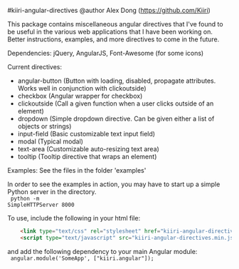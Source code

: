
#kiiri-angular-directives
@author Alex Dong (https://github.com/Kiiri)

This package contains miscellaneous angular directives that I've found to be useful in the
various web applications that I have been working on. Better instructions, examples, and more
directives to come in the future.

Dependencies:
jQuery, AngularJS, Font-Awesome (for some icons)

Current directives:
* angular-button (Button with loading, disabled, propagate attributes. Works well in conjunction with clickoutside)
* checkbox (Angular wrapper for checkbox)
* clickoutside (Call a given function when a user clicks outside of an element)
* dropdown (Simple dropdown directive. Can be given either a list of objects or strings)
* input-field (Basic customizable text input field)
* modal (Typical modal)
* text-area (Customizable auto-resizing text area)
* tooltip (Tooltip directive that wraps an element)

Examples:
See the files in the folder 'examples'

In order to see the examples in action, you may have to start up a simple Python server in the directory. <br/>
<code>
    python -m SimpleHTTPServer 8000
</code>

To use, include the following in your html file: <br/>
```html
    <link type="text/css" rel="stylesheet" href="kiiri-angular-directives.min.css"></link>
    <script type="text/javascript" src="kiiri-angular-directives.min.js"></script>
```

and add the following dependency to your main Angular module: <br/>
<code>
    angular.module('SomeApp', ["kiiri.angular"]);
</code>